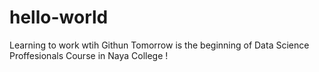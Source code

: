 # hello-world
Learning to work wtih Githun
Tomorrow is the beginning of Data Science Proffesionals Course in Naya College !
